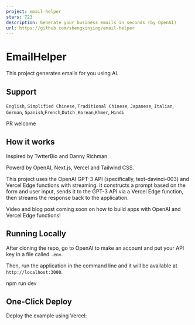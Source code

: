 ```yaml
---
project: email-helper
stars: 723
description: Generate your business emails in seconds (by OpenAI)
url: https://github.com/shengxinjing/email-helper
---
```


EmailHelper
===========

This project generates emails for you using AI.

Support
-------

`English`, `Simplified Chinese`, `Traditional Chinese`, `Japanese`, `Italian`, `German`, `Spanish`,`French`,`Dutch` ,`Korean`,`Khmer`, `Hindi`

PR welcome

How it works
------------

Inspired by TwtterBio and Danny Richman

Powerd by OpenAI, Next.js, Vercel and Tailwind CSS.

This project uses the OpenAI GPT-3 API (specifically, text-davinci-003) and Vercel Edge functions with streaming. It constructs a prompt based on the form and user input, sends it to the GPT-3 API via a Vercel Edge function, then streams the response back to the application.

Video and blog post coming soon on how to build apps with OpenAI and Vercel Edge functions!

Running Locally
---------------

After cloning the repo, go to OpenAI to make an account and put your API key in a file called `.env`.

Then, run the application in the command line and it will be available at `http://localhost:3000`.

npm run dev

One-Click Deploy
----------------

Deploy the example using Vercel:
